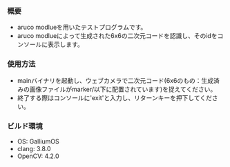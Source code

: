 ### 概要
- aruco modlueを用いたテストプログラムです。
- aruco modlueによって生成された6x6の二次元コードを認識し、そのidをコンソールに表示します。
### 使用方法
- mainバイナリを起動し、ウェブカメラで二次元コード(6x6のもの：生成済みの画像ファイルがmarker/以下に配置されています)を捉えてください。
- 終了する際はコンソールに'exit'と入力し、リターンキーを押下してください。
### ビルド環境
- OS: GalliumOS
- clang: 3.8.0
- OpenCV: 4.2.0
